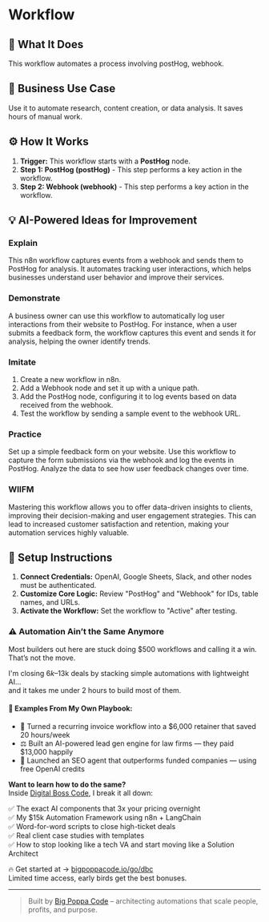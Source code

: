 # Workflow

## 🚀 What It Does
This workflow automates a process involving postHog, webhook.

## 💼 Business Use Case
Use it to automate research, content creation, or data analysis. It saves hours of manual work.

## ⚙️ How It Works
1.  **Trigger:** This workflow starts with a **PostHog** node.
2. **Step 1: PostHog (postHog)** - This step performs a key action in the workflow.
3. **Step 2: Webhook (webhook)** - This step performs a key action in the workflow.

## 💡 AI-Powered Ideas for Improvement
### Explain
This n8n workflow captures events from a webhook and sends them to PostHog for analysis. It automates tracking user interactions, which helps businesses understand user behavior and improve their services.

### Demonstrate
A business owner can use this workflow to automatically log user interactions from their website to PostHog. For instance, when a user submits a feedback form, the workflow captures this event and sends it for analysis, helping the owner identify trends.

### Imitate
1. Create a new workflow in n8n.
2. Add a Webhook node and set it up with a unique path.
3. Add the PostHog node, configuring it to log events based on data received from the webhook.
4. Test the workflow by sending a sample event to the webhook URL.

### Practice
Set up a simple feedback form on your website. Use this workflow to capture the form submissions via the webhook and log the events in PostHog. Analyze the data to see how user feedback changes over time.

### WIIFM
Mastering this workflow allows you to offer data-driven insights to clients, improving their decision-making and user engagement strategies. This can lead to increased customer satisfaction and retention, making your automation services highly valuable.

## 🔧 Setup Instructions
1. **Connect Credentials:** OpenAI, Google Sheets, Slack, and other nodes must be authenticated.
2. **Customize Core Logic:** Review "PostHog" and "Webhook" for IDs, table names, and URLs.
3. **Activate the Workflow:** Set the workflow to "Active" after testing.

### ⚠️ Automation Ain’t the Same Anymore

Most builders out here are stuck doing $500 workflows and calling it a win.  
That’s not the move.  

I'm closing $6k–$13k deals by stacking simple automations with lightweight AI...  
and it takes me under 2 hours to build most of them.

#### 🧠 Examples From My Own Playbook:
- 🔁 Turned a recurring invoice workflow into a $6,000 retainer that saved 20 hours/week  
- ⚖️ Built an AI-powered lead gen engine for law firms — they paid $13,000 happily  
- 🚀 Launched an SEO agent that outperforms funded companies — using free OpenAI credits  

**Want to learn how to do the same?**  
Inside [Digital Boss Code](https://bigpoppacode.io/go/dbc), I break it all down:

✅ The exact AI components that 3x your pricing overnight  
✅ My $15k Automation Framework using n8n + LangChain  
✅ Word-for-word scripts to close high-ticket deals  
✅ Real client case studies with templates  
✅ How to stop looking like a tech VA and start moving like a Solution Architect  

🔥 Get started at → [bigpoppacode.io/go/dbc](https://bigpoppacode.io/go/dbc)  
Limited time access, early birds get the best bonuses.

---
> Built by [Big Poppa Code](https://bigpoppacode.io) – architecting automations that scale people, profits, and purpose.
